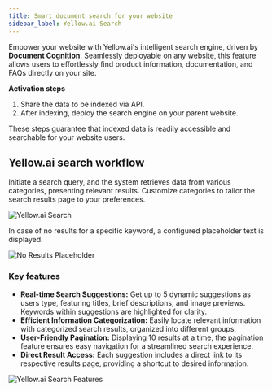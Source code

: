 ```yaml
---
title: Smart document search for your website
sidebar_label: Yellow.ai Search 
---
```


Empower your website with Yellow.ai's intelligent search engine, driven by **Document Cognition**. Seamlessly deployable on any website, this feature allows users to effortlessly find product information, documentation, and FAQs directly on your site.

**Activation steps**

1. Share the data to be indexed via API.
2. After indexing, deploy the search engine on your parent website.

These steps guarantee that indexed data is readily accessible and searchable for your website users.

## Yellow.ai search workflow

Initiate a search query, and the system retrieves data from various categories, presenting relevant results. Customize categories to tailor the search results page to your preferences.

![Yellow.ai Search](https://i.imgur.com/lriNgEj.jpg)


In case of no results for a specific keyword, a configured placeholder text is displayed.

![No Results Placeholder](https://i.imgur.com/cnu3Kk6.png)


### Key features

* **Real-time Search Suggestions:** Get up to 5 dynamic suggestions as users type, featuring titles, brief descriptions, and image previews. Keywords within suggestions are highlighted for clarity.
* **Efficient Information Categorization:** Easily locate relevant information with categorized search results, organized into different groups.
* **User-Friendly Pagination:** Displaying 10 results at a time, the pagination feature ensures easy navigation for a streamlined search experience.
* **Direct Result Access:** Each suggestion includes a direct link to its respective results page, providing a shortcut to desired information.

![Yellow.ai Search Features](https://i.imgur.com/u5B5g9X.png)
